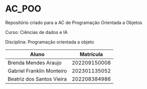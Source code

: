 # AC_POO

Repositório criado para a AC de Programação Orientada a Objetos

<p> Curso: Ciências de dados e IA
<p> Disciplina: Programação orientada a objeto</p>

Aluno | Matrícula
--------------------------------|---------------------------
Brenda Mendes Araujo | 202209150008
Gabriel Franklin Monteiro	 | 202301135052
Beatriz dos Santos Vieira  | 202208384986

